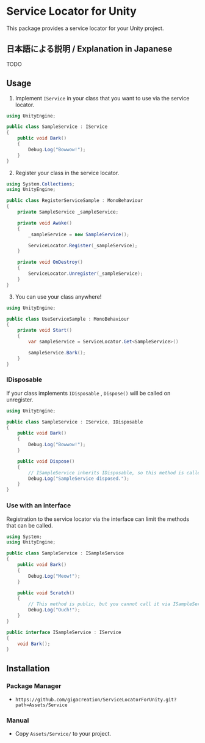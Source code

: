 # Service Locator for Unity

This package provides a service locator for your Unity project.

## 日本語による説明 / Explanation in Japanese

TODO

## Usage

1. Implement `IService` in your class that you want to use via the service locator.

```cs
using UnityEngine;

public class SampleService : IService
{
    public void Bark()
    {
        Debug.Log("Bowwow!");
    }
}
```

2. Register your class in the service locator.

```cs
using System.Collections;
using UnityEngine;

public class RegisterServiceSample : MonoBehaviour
{
    private SampleService _sampleService;

    private void Awake()
    {
        _sampleService = new SampleService();

        ServiceLocator.Register(_sampleService);
    }

    private void OnDestroy()
    {
        ServiceLocator.Unregister(_sampleService);
    }
}
```

3. You can use your class anywhere!

```cs
using UnityEngine;

public class UseServiceSample : MonoBehaviour
{
    private void Start()
    {
        var sampleService = ServiceLocator.Get<SampleService>()

        sampleService.Bark();
    }
}
```

### IDisposable

If your class implements `IDisposable` , `Dispose()` will be called on unregister.

```cs
using UnityEngine;

public class SampleService : IService, IDisposable
{
    public void Bark()
    {
        Debug.Log("Bowwow!");
    }

    public void Dispose()
    {
        // ISampleService inherits IDisposable, so this method is called on unregister.
        Debug.Log("SampleService disposed.");
    }
}
```

### Use with an interface

Registration to the service locator via the interface can limit the methods that can be called.

```cs
using System;
using UnityEngine;

public class SampleService : ISampleService
{
    public void Bark()
    {
        Debug.Log("Meow!");
    }

    public void Scratch()
    {
        // This method is public, but you cannot call it via ISampleService.
        Debug.Log("Ouch!");
    }
}

public interface ISampleService : IService
{
    void Bark();
}
```

## Installation

### Package Manager

- `https://github.com/gigacreation/ServiceLocatorForUnity.git?path=Assets/Service`

### Manual

- Copy `Assets/Service/` to your project.
